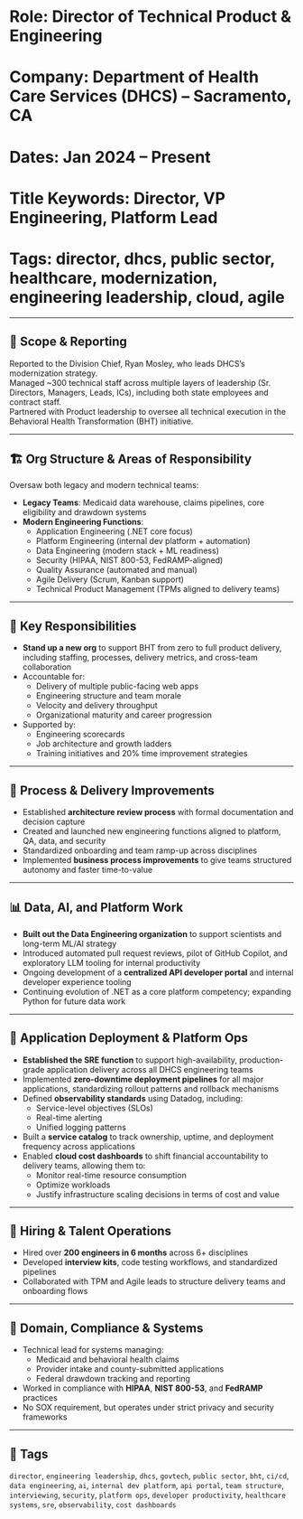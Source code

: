# Role: Director of Technical Product & Engineering  
# Company: Department of Health Care Services (DHCS) – Sacramento, CA  
# Dates: Jan 2024 – Present  
# Title Keywords: Director, VP Engineering, Platform Lead  
# Tags: director, dhcs, public sector, healthcare, modernization, engineering leadership, cloud, agile

---

## 🧭 Scope & Reporting

Reported to the Division Chief, Ryan Mosley, who leads DHCS’s modernization strategy.  
Managed ~300 technical staff across multiple layers of leadership (Sr. Directors, Managers, Leads, ICs), including both state employees and contract staff.  
Partnered with Product leadership to oversee all technical execution in the Behavioral Health Transformation (BHT) initiative.

---

## 🏗️ Org Structure & Areas of Responsibility

Oversaw both legacy and modern technical teams:

- **Legacy Teams**: Medicaid data warehouse, claims pipelines, core eligibility and drawdown systems  
- **Modern Engineering Functions**:
  - Application Engineering (.NET core focus)
  - Platform Engineering (internal dev platform + automation)
  - Data Engineering (modern stack + ML readiness)
  - Security (HIPAA, NIST 800-53, FedRAMP-aligned)
  - Quality Assurance (automated and manual)
  - Agile Delivery (Scrum, Kanban support)
  - Technical Product Management (TPMs aligned to delivery teams)

---

## 🎯 Key Responsibilities

- **Stand up a new org** to support BHT from zero to full product delivery, including staffing, processes, delivery metrics, and cross-team collaboration
- Accountable for:
  - Delivery of multiple public-facing web apps
  - Engineering structure and team morale
  - Velocity and delivery throughput
  - Organizational maturity and career progression
- Supported by:
  - Engineering scorecards
  - Job architecture and growth ladders
  - Training initiatives and 20% time improvement strategies

---

## 🚧 Process & Delivery Improvements

- Established **architecture review process** with formal documentation and decision capture
- Created and launched new engineering functions aligned to platform, QA, data, and security
- Standardized onboarding and team ramp-up across disciplines
- Implemented **business process improvements** to give teams structured autonomy and faster time-to-value

---

## 📊 Data, AI, and Platform Work

- **Built out the Data Engineering organization** to support scientists and long-term ML/AI strategy
- Introduced automated pull request reviews, pilot of GitHub Copilot, and exploratory LLM tooling for internal productivity
- Ongoing development of a **centralized API developer portal** and internal developer experience tooling
- Continuing evolution of .NET as a core platform competency; expanding Python for future data work

---

## 🚀 Application Deployment & Platform Ops

- **Established the SRE function** to support high-availability, production-grade application delivery across all DHCS engineering teams
- Implemented **zero-downtime deployment pipelines** for all major applications, standardizing rollout patterns and rollback mechanisms
- Defined **observability standards** using Datadog, including:
  - Service-level objectives (SLOs)
  - Real-time alerting
  - Unified logging patterns
- Built a **service catalog** to track ownership, uptime, and deployment frequency across applications
- Enabled **cloud cost dashboards** to shift financial accountability to delivery teams, allowing them to:
  - Monitor real-time resource consumption
  - Optimize workloads
  - Justify infrastructure scaling decisions in terms of cost and value

---

## 👥 Hiring & Talent Operations

- Hired over **200 engineers in 6 months** across 6+ disciplines
- Developed **interview kits**, code testing workflows, and standardized pipelines
- Collaborated with TPM and Agile leads to structure delivery teams and onboarding flows

---

## 🏥 Domain, Compliance & Systems

- Technical lead for systems managing:
  - Medicaid and behavioral health claims
  - Provider intake and county-submitted applications
  - Federal drawdown tracking and reporting
- Worked in compliance with **HIPAA**, **NIST 800-53**, and **FedRAMP** practices
- No SOX requirement, but operates under strict privacy and security frameworks

---

## 🧩 Tags

`director`, `engineering leadership`, `dhcs`, `govtech`, `public sector`, `bht`, `ci/cd`, `data engineering`, `ai`, `internal dev platform`, `api portal`, `team structure`, `interviewing`, `security`, `platform ops`, `developer productivity`, `healthcare systems`, `sre`, `observability`, `cost dashboards`
